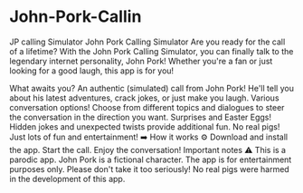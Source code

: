 # John-Pork-Callin
JP calling Simulator
John Pork Calling Simulator
Are you ready for the call of a lifetime? With the John Pork Calling Simulator, you can finally talk to the legendary internet personality, John Pork! Whether you're a fan or just looking for a good laugh, this app is for you!

What awaits you?
An authentic (simulated) call from John Pork! He'll tell you about his latest adventures, crack jokes, or just make you laugh.
Various conversation options! Choose from different topics and dialogues to steer the conversation in the direction you want.
Surprises and Easter Eggs! Hidden jokes and unexpected twists provide additional fun.
No real pigs! Just lots of fun and entertainment! ➡️
How it works ⚙️
Download and install the app.
Start the call.
Enjoy the conversation!
Important notes ⚠️
This is a parodic app. John Pork is a fictional character.
The app is for entertainment purposes only. Please don't take it too seriously!
No real pigs were harmed in the development of this app.
